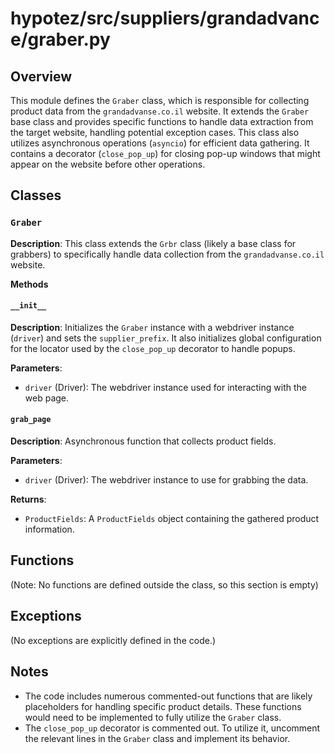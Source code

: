 # hypotez/src/suppliers/grandadvance/graber.py

## Overview

This module defines the `Graber` class, which is responsible for collecting product data from the `grandadvanse.co.il` website.  It extends the `Graber` base class and provides specific functions to handle data extraction from the target website, handling potential exception cases.  This class also utilizes asynchronous operations (`asyncio`) for efficient data gathering. It contains a decorator (`close_pop_up`) for closing pop-up windows that might appear on the website before other operations.

## Classes

### `Graber`

**Description**: This class extends the `Grbr` class (likely a base class for grabbers) to specifically handle data collection from the `grandadvanse.co.il` website.

**Methods**

#### `__init__`

**Description**: Initializes the `Graber` instance with a webdriver instance (`driver`) and sets the `supplier_prefix`.  It also initializes global configuration for the locator used by the `close_pop_up` decorator to handle popups.

**Parameters**:

- `driver` (Driver): The webdriver instance used for interacting with the web page.


#### `grab_page`

**Description**: Asynchronous function that collects product fields.

**Parameters**:

- `driver` (Driver): The webdriver instance to use for grabbing the data.

**Returns**:

- `ProductFields`: A `ProductFields` object containing the gathered product information.


## Functions

(Note: No functions are defined outside the class, so this section is empty)


## Exceptions

(No exceptions are explicitly defined in the code.)


## Notes

- The code includes numerous commented-out functions that are likely placeholders for handling specific product details. These functions would need to be implemented to fully utilize the `Graber` class.
- The `close_pop_up` decorator is commented out.  To utilize it, uncomment the relevant lines in the `Graber` class and implement its behavior.